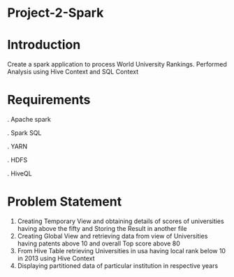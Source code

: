 # Project-2-Spark
# Introduction
Create a spark application to process World University Rankings. Performed Analysis using Hive Context and SQL Context
# Requirements
. Apache spark

. Spark SQL

. YARN

. HDFS

. HiveQL
# Problem Statement
1) Creating Temporary View and obtaining details of scores of universities having above the fifty and Storing the Result in another file
2) Creating Global View and retrieving data from view of Universities having patents above 10 and overall Top score above 80
3) From Hive Table retrieving Universities in usa having local rank below 10 in 2013 using Hive Context
4) Displaying partitioned data of particular institution in respective years

